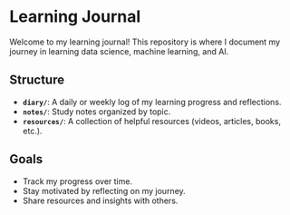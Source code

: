 # Learning Journal

Welcome to my learning journal! This repository is where I document my journey in learning data science, machine learning, and AI.

## Structure
- **`diary/`**: A daily or weekly log of my learning progress and reflections.
- **`notes/`**: Study notes organized by topic.
- **`resources/`**: A collection of helpful resources (videos, articles, books, etc.).

## Goals
- Track my progress over time.
- Stay motivated by reflecting on my journey.
- Share resources and insights with others.